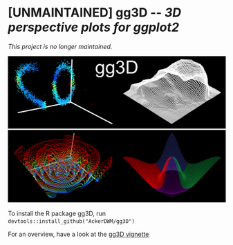 # [UNMAINTAINED] gg3D -- *3D perspective plots for ggplot2*

*This project is no longer maintained.*

![](https://github.com/AckerDWM/gg3D/blob/master/cover-figure.png)
![](https://github.com/AckerDWM/gg3D/blob/master/cover-figure-2.png)

To install the R package gg3D, run ```devtools::install_github("AckerDWM/gg3D")```

For an overview, have a look at the [gg3D vignette](http://htmlpreview.github.io/?https://github.com/AckerDWM/gg3D/blob/master/gg3D-vignette.html)

